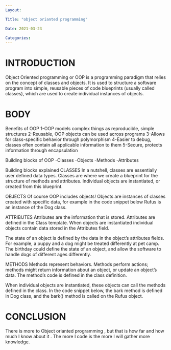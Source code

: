 ```yaml
---
Layout:

Title: "object orianted programming"

Date: 2021-03-23

Categories:
---
```


# INTRODUCTION

Object Oriented programming or OOP is a programming paradigm that relies on the concept of classes and objects. It is used to structure a software program into simple, reusable pieces of code blueprints (usually called classes), which are used to create individual instances of objects.

# BODY

Benefits of OOP
1-OOP models complex things as reproducible, simple structures
2-Reusable, OOP objects can be used across programs
3-Allows for class-specific behavior through polymorphism
4-Easier to debug, classes often contain all applicable information to them
5-Secure, protects information through encapsulation

Building blocks of OOP
-Classes
-Objects
-Methods
-Attributes

Building blocks explained
CLASSES
In a nutshell, classes are essentially user defined data types. Classes are where we create a blueprint for the structure of methods and attributes. Individual objects are instantiated, or created from this blueprint.

OBJECTS
Of course OOP includes objects! Objects are instances of classes created with specific data, for example in the code snippet below Rufus is an instance of the Dog class.

ATTRIBUTES
Attributes are the information that is stored. Attributes are defined in the Class template. When objects are instantiated individual objects contain data stored in the Attributes field.

The state of an object is defined by the data in the object’s attributes fields. For example, a puppy and a dog might be treated differently at pet camp. The birthday could define the state of an object, and allow the software to handle dogs of different ages differently.

METHODS
Methods represent behaviors. Methods perform actions; methods might return information about an object, or update an object’s data. The method’s code is defined in the class definition.

When individual objects are instantiated, these objects can call the methods defined in the class. In the code snippet below, the bark method is defined in Dog class, and the bark() method is called on the Rufus object.

# CONCLUSION

There is more to Object orianted programming , but that is how far and how much I know about it . The more I code is the more I will gather more knowledge.
